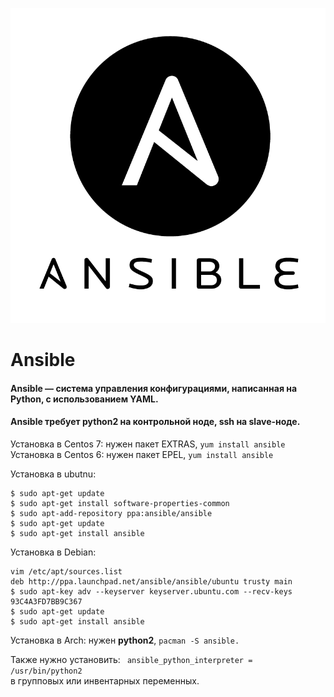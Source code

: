 ![Ansbile](../../img/ansible.png)
# Ansible

#### Ansible — система управления конфигурациями, написанная на Python, с использованием **YAML**.

#### Ansible требует **python2** на контрольной ноде, **ssh** на slave-ноде.

Установка в Centos 7: нужен пакет EXTRAS, ```yum install ansible```  
Установка в Centos 6: нужен пакет EPEL, ```yum install ansible```

Установка в ubutnu:
```
$ sudo apt-get update
$ sudo apt-get install software-properties-common
$ sudo apt-add-repository ppa:ansible/ansible
$ sudo apt-get update
$ sudo apt-get install ansible
```

Установка в Debian:
```
vim /etc/apt/sources.list
deb http://ppa.launchpad.net/ansible/ansible/ubuntu trusty main
$ sudo apt-key adv --keyserver keyserver.ubuntu.com --recv-keys 93C4A3FD7BB9C367
$ sudo apt-get update
$ sudo apt-get install ansible
```

Установка в Arch: нужен **python2**, ```pacman -S ansible.```  

Также нужно установить: ``` ansible_python_interpreter = /usr/bin/python2```  
в групповых или инвентарных переменных.


